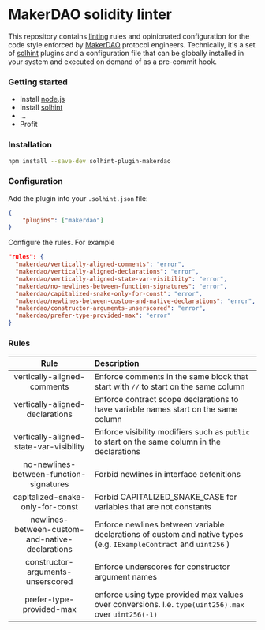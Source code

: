 # MakerDAO solidity linter

This repository contains [linting](https://en.wikipedia.org/wiki/Lint_(software)) rules and opinionated configuration for the code style enforced by [MakerDAO](https://github.com/makerdao) protocol engineers. Technically, it's a set of [solhint](https://github.com/protofire/solhint) plugins and a configuration file that can be globally installed in your system and executed on demand of as a pre-commit hook.

### Getting started

- Install [node.js](https://nodejs.org/en/download/package-manager/)
- Install [solhint](https://github.com/protofire/solhint)
- ...
- Profit
### Installation

```bash
npm install --save-dev solhint-plugin-makerdao
```

### Configuration

Add the plugin into your `.solhint.json` file:

```json
{
    "plugins": ["makerdao"]
}
```

Configure the rules. For example

```json
"rules": {
  "makerdao/vertically-aligned-comments": "error",
  "makerdao/vertically-aligned-declarations": "error",
  "makerdao/vertically-aligned-state-var-visibility": "error",
  "makerdao/no-newlines-between-function-signatures": "error",
  "makerdao/capitalized-snake-only-for-const": "error",
  "makerdao/newlines-between-custom-and-native-declarations": "error",
  "makerdao/constructor-arguments-unserscored": "error",
  "makerdao/prefer-type-provided-max": "error"
}
```

### Rules

| Rule                                            | Description                                                                                                        |
| :-:                                             | :-                                                                                                                 |
| vertically-aligned-comments                     | Enforce comments in the same block that start with `//` to start on the same column                                |
| vertically-aligned-declarations                 | Enforce contract scope declarations to have variable names start on the same column                                |
| vertically-aligned-state-var-visibility         | Enforce visibility modifiers such as `public` to start on the same column in the declarations                      |
| no-newlines-between-function-signatures         | Forbid newlines in interface defenitions                                                                           |
| capitalized-snake-only-for-const                | Forbid CAPITALIZED_SNAKE_CASE for variables that are not constants                                                 |
| newlines-between-custom-and-native-declarations | Enforce newlines between variable declarations of custom and native types (e.g. `IExampleContract` and `uint256` ) |
| constructor-arguments-unserscored               | Enforce underscores for constructor argument names                                                                 |
| prefer-type-provided-max                        | enforce using type provided max values over conversions. I.e. `type(uint256).max` over `uint256(-1)`               |
